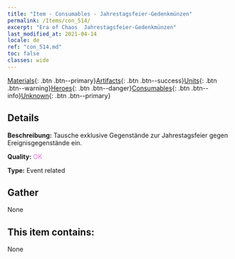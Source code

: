```yaml
---
title: "Item - Consumables - Jahrestagsfeier-Gedenkmünzen"
permalink: /Items/con_514/
excerpt: "Era of Chaos  Jahrestagsfeier-Gedenkmünzen"
last_modified_at: 2021-04-14
locale: de
ref: "con_514.md"
toc: false
classes: wide
---
```

 [Materials](/de/Items/){: .btn .btn--primary}[Artifacts](/de/Items/Artifacts/){: .btn .btn--success}[Units](/de/Items/Units/){: .btn .btn--warning}[Heroes](/de/Items/Heroes/){: .btn .btn--danger}[Consumables](/de/Items/Consumables/){: .btn .btn--info}[Unknown](/de/Items/Unknown/){: .btn .btn--primary}

## Details
 **Beschreibung:** Tausche exklusive Gegenstände zur Jahrestagsfeier gegen Ereignisgegenstände ein.

 **Quality:** <span style="color: #DA70D6">OK</span>

 **Type:** Event related

## Gather

  None

## This item contains:

  None

